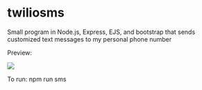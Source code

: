 # twiliosms
Small program in Node.js, Express, EJS, and bootstrap that sends customized text messages to my personal phone number

Preview: 

![](gif.gif)

To run: npm run sms
